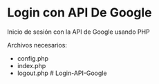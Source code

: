 # Login con API De Google
Inicio de sesión con la API de Google usando PHP

Archivos necesarios:
- config.php
- index.php
- logout.php
#   L o g i n - A P I - G o o g l e  
 